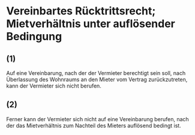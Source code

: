 # Vereinbartes Rücktrittsrecht; Mietverhältnis unter auflösender Bedingung



## (1)

 Auf eine Vereinbarung, nach der der Vermieter berechtigt sein soll, nach Überlassung des Wohnraums an den Mieter vom Vertrag zurückzutreten, kann der Vermieter sich nicht berufen.

## (2)

 Ferner kann der Vermieter sich nicht auf eine Vereinbarung berufen, nach der das Mietverhältnis zum Nachteil des Mieters auflösend bedingt ist. 

